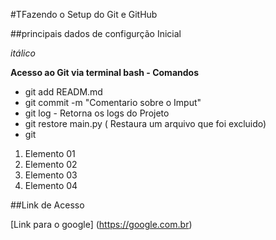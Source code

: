 #TFazendo o Setup do Git e GitHub

##principais dados de configurção Inicial

*itálico*

**Acesso ao Git via terminal bash - Comandos**

- git add READM.md
- git commit -m "Comentario sobre o Imput"
- git log - Retorna os logs do Projeto
- git restore main.py ( Restaura um arquivo que foi excluido)
- git

1) Elemento 01
2) Elemento 02
3) Elemento 03
4) Elemento 04

##Link de Acesso

[Link para o google] (https://google.com.br)



















